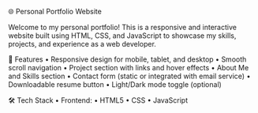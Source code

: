 🌐 Personal Portfolio Website

Welcome to my personal portfolio! This is a responsive and interactive website built using HTML, CSS, and JavaScript to showcase my skills, projects, and experience as a web developer.

🚀 Features
	•	Responsive design for mobile, tablet, and desktop
	•	Smooth scroll navigation
	•	Project section with links and hover effects
	•	About Me and Skills section
	•	Contact form (static or integrated with email service)
	•	Downloadable resume button
	•	Light/Dark mode toggle (optional)

🛠️ Tech Stack
	•	Frontend:
	•	HTML5
	•	CSS
	•	JavaScript 
